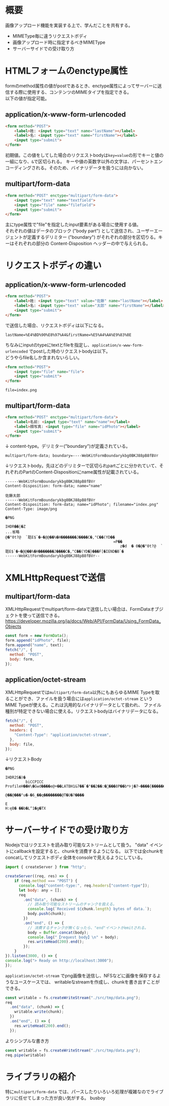 #  概要

画像アップロード機能を実装する上で、学んだことを共有する。
* MIMEType毎に違うリクエストボディ
* 画像アップロード時に指定するべきMIMEType
* サーバーサイドでの受け取り方

# HTMLフォームのenctype属性

formのmethod属性の値がpostであるとき、enctype属性によってサーバーに送信する際に使用する、コンテンツのMIMEタイプを指定できる。  
以下の値が指定可能。

## application/x-www-form-urlencoded  

```html
<form method="POST">
    <label>姓: <input type="text" name="lastName"></label>
    <label>名: <input type="text" name="firstName"></label>
    <input type="submit">
</form>
```

初期値。この値をしてした場合のリクエストbodyは`key=value`の形でキーと値の一組になり、`&`で区切られる。
キーや値の英数字以外の文字は、パーセントエンコーディングされる。そのため、バイナリデータを扱うには向かない。

## multipart/form-data

```html
<form method="POST" enctype="multipart/form-data">
    <input type="text" name="textfield">
    <input type="file" name="filefield">
    <input type="submit">
</form>
```

主にtype属性で"file"を指定したinput要素がある場合に使用する値。  
それぞれの値はデータのブロック ("body part") として送信され、ユーザーエージェントが定義するデリミター ("boundary") がそれぞれの部分を区切りる。キーはそれぞれの部分の Content-Disposition ヘッダーの中で与えられる。

# リクエストボディの違い

## application/x-www-form-urlencoded

```html
<form method="POST">
    <label>姓: <input type="text" value="佐藤" name="lastName"></label>
    <label>名: <input type="text" value="太郎" name="firstName"></label>
    <input type="submit">
</form>
```
で送信した場合、リクエストボディは以下になる。
```text
lastName=%E4%BD%90%E8%97%A4&firstName=%E5%A4%AA%E9%83%8E
```

ちなみにinputのtypeにtextとfileを指定し、`application/x-www-form-urlencoded` でpostした時のリクエストbodyは以下。  
どうやらfile名しか含まれないらしい。

```html
<form method="POST">
    <input type="file" name="file">
    <input type="submit">
</form>
```

```
file=index.png
```

## multipart/form-data

```html
<form method="POST" enctype="multipart/form-data">
    <label>名前: <input type="text" name="name"></label>
    <label>顔写真: <input type="file" name="idPhoto"></label>
    <input type="submit">
</form>
```

↓ content-type。デリミター("boundary")が定義されている。
```text
multipart/form-data; boundary=----WebKitFormBoundarykbg0BKJ88pB8fBVr
```

↓リクエストbody。先ほどのデリミターで区切られpartごとに分かれていて、それぞれのPartのContent-Dispositionにname属性が記載されている。
```
------WebKitFormBoundarykbg0BKJ88pB8fBVr
Content-Disposition: form-data; name="name"

佐藤太郎
------WebKitFormBoundarykbg0BKJ88pB8fBVr
Content-Disposition: form-data; name="idPhoto"; filename="index.png"
Content-Type: image/png

�PNG

IHDR��|�Z
...省略
@�"0t?@  `聒E$`�~�@@��%�H�������J����C�,"C��(YD��
                                                =P��
                                                   z�d  � 0�@�"0t?@  `聒E$`�~�@@��%�H�������J����C�,"C��(YD�}���F[�IEND�B`�
------WebKitFormBoundarykbg0BKJ88pB8fBVr--
```

# XMLHttpRequestで送信

## multipart/form-data

XMLHttpRequestでmultipart/form-dataで送信したい場合は、FormDataオブジェクトを使って送信できる。
https://developer.mozilla.org/ja/docs/Web/API/FormData/Using_FormData_Objects
```javascript
const form = new FormData();
form.append("idPhoto", file);
form.append("name", text);
fetch("/", {
  method: "POST",
  body: form,
});
```

## application/octet-stream

XMLHttpRequestでは`multipart/form-data`以外にもあらゆるMIME Typeを取ることができ、ファイルを扱う場合には`application/octet-stream` というMIME Typeが使える。これは汎用的なバイナリデータとして扱われ、
ファイル種別が特定できない場合に使える。リクエストbodyはバイナリデータになる。

```javascript
fetch("/", {
  method: "POST",
  headers: {
    "Content-Type": "application/octet-stream",
  },
  body: file,
});
```

↓リクエストBody
```text
�PNG

IHDR2S�)�
         biCCPICC ProfileH��W\�Gwd����e@+��LATBH1&7��`�"��2��:�΢���8P��b*߅j�7~����{�������]�;t:�2Y�
                                                                                                   @��@ ���"u�-�6_��q��������@T�U�?����
                                                                                                                                       E
H:ęB� ��b�L^1�g�TX

```

# サーバーサイドでの受け取り方

Nodejsではリクエストを読み取り可能なストリームとして扱う。
"data" イベントにcallbackを設定すると、chunkを消費するようになる。
以下では全chunkをconcatしてリクエストボディ全体をconsoleで見えるようにしている。

```javascript
import { createServer } from "http";

createServer((req, res) => {
    if (req.method === "POST") {
      console.log("content-type:", req.headers["content-type"]);
      let body: any = [];
      req
        .on("data", (chunk) => {
          // 読み取り可能なストリームのチャンクを扱える。
          console.log(`Received ${chunk.length} bytes of data.`);
          body.push(chunk);
        })
        .on("end", () => {
          // 消費するチャンクが無くなったら、"end"イベントがemitされる。
          body = Buffer.concat(body);
          console.log("【request body】\n" + body);
          res.writeHead(200).end();
        });
    }
}).listen(3000, () => {
console.log("> Ready on http://localhost:3000");
});
```

`application/octet-stream` でpng画像を送信し、NFSなどに画像を保存するようなユースケースでは、
writableなstreamを作成し、chunkを書き出すことができる。
```javascript
const writable = fs.createWriteStream("./src/tmp/data.png");
req
  .on("data", (chunk) => {
    writable.write(chunk);
  })
  .on("end", () => {
    res.writeHead(200).end();
  });
```

よりシンプルな書き方
```javascript
const writable = fs.createWriteStream("./src/tmp/data.png");
req.pipe(writable)
```

# ライブラリの紹介

特に`multipart/form-data` では、パースしたりいろいろ処理が複雑なのでライブラリに任せてしまった方が良い気がする。
busboy



